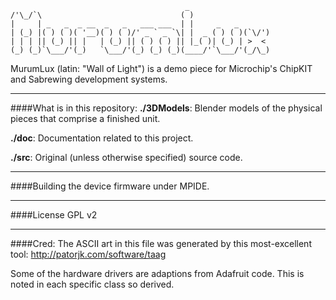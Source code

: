                                            _                  
    /'\_/`\                               ( )                 
    |     | _   _  _ __  _   _   ___ ___  | |     _   _       
    | (_) |( ) ( )( '__)( ) ( )/' _ ` _ `\| |  _ ( ) ( )(`\/')
    | | | || (_) || |   | (_) || ( ) ( ) || |_( )| (_) | >  < 
    (_) (_)`\___/'(_)   `\___/'(_) (_) (_)(____/'`\___/'(_/\_)
                                                          

MurumLux (latin: "Wall of Light") is a demo piece for Microchip's ChipKIT and Sabrewing development systems. 

----------------------
####What is in this repository:
**./3DModels**: Blender models of the physical pieces that comprise a finished unit.

**./doc**:  Documentation related to this project.
    
**./src**:  Original (unless otherwise specified) source code.


----------------------
####Building the device firmware under MPIDE.


----------------------
####License
GPL v2

----------------------
####Cred:
The ASCII art in this file was generated by this most-excellent tool:
http://patorjk.com/software/taag

Some of the hardware drivers are adaptions from Adafruit code. This is noted in each specific class so derived.

